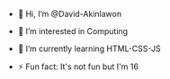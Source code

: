 - 👋 Hi, I’m @David-Akinlawon
- 👀 I’m interested in Computing
- 🌱 I’m currently learning HTML-CSS-JS


  
- ⚡ Fun fact: It's not fun but I'm 16

<!---
David-Akinlawon/David-Akinlawon is a ✨ special ✨ repository because its `README.md` (this file) appears on your GitHub profile.
You can click the Preview link to take a look at your changes.
--->
